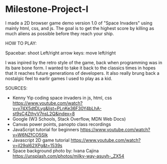 # Milestone-Project-I
I made a 2D browser game demo version 1.0 of "Space Invaders" using mainly html, css, and js. The goal is to get the highest score by killing as much aliens as possible before they reach your ship. 

HOW TO PLAY:

Spacebar: shoot 
Left/right arrow keys: move left/right

I was inpired by the retro style of the game, back when programming was in its bare bone form. I wanted to take it back to the classics times in hopes that it reaches future generations of developers. It also really brung back a nostalgic feel to earlir games I used to play as a kid.

SOURCES:
- Kenny Yip coding space invaders in js, html, css https://www.youtube.com/watch?v=v74X5dtDLvg&list=PLnKe36F30Y4bLhA-st9sC4ZthyV7nsL2Q&index=8
- Google (W3 Schools, Stack Overflow, MDN Web Docs)
- Canvas power points, panopto class recordings
- JavaScript tutorial for beginners https://www.youtube.com/watch?v=W6NZfCO5SIk
- Javascript 2D game tutorial https://www.youtube.com/watch?v=jl29qI62XPg&t=1539s
- Space background photo by: Ivana Cajina https://unsplash.com/photos/milky-way-asuyh-_ZX54
